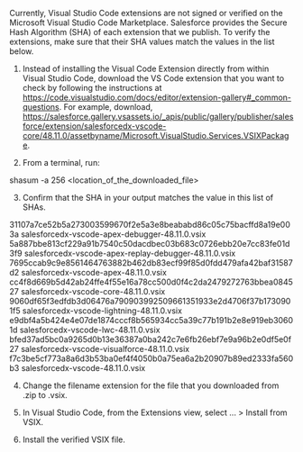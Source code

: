 Currently, Visual Studio Code extensions are not signed or verified on the
Microsoft Visual Studio Code Marketplace. Salesforce provides the Secure Hash
Algorithm (SHA) of each extension that we publish. To verify the extensions,
make sure that their SHA values match the values in the list below.

1. Instead of installing the Visual Code Extension directly from within Visual
   Studio Code, download the VS Code extension that you want to check by
   following the instructions at
   https://code.visualstudio.com/docs/editor/extension-gallery#_common-questions.
   For example, download,
   https://salesforce.gallery.vsassets.io/_apis/public/gallery/publisher/salesforce/extension/salesforcedx-vscode-core/48.11.0/assetbyname/Microsoft.VisualStudio.Services.VSIXPackage.

2. From a terminal, run:

shasum -a 256 <location_of_the_downloaded_file>

3. Confirm that the SHA in your output matches the value in this list of SHAs.

31107a7ce52b5a273003599670f2e5a3e8beababd86c05c75bacffd8a19e003a  salesforcedx-vscode-apex-debugger-48.11.0.vsix
5a887bbe813cf229a91b7540c50dacdbec03b683c0726ebb20e7cc83fe01d3f9  salesforcedx-vscode-apex-replay-debugger-48.11.0.vsix
7695ccab9c9e8561464763882b462db83ecf99f85d0fdd479afa42baf31587d2  salesforcedx-vscode-apex-48.11.0.vsix
cc4f8d669b5d42ab24ffe4f55e16a78cc500d0f4c2da2479272763bbea084527  salesforcedx-vscode-core-48.11.0.vsix
9060df65f3edfdb3d06476a790903992509661351933e2d4706f37b1730901f5  salesforcedx-vscode-lightning-48.11.0.vsix
e9dbf4a5b424e4e07de1874cccf8b565934cc5a39c77b191b2e8e919eb30601d  salesforcedx-vscode-lwc-48.11.0.vsix
bfed37ad5bc0a9265d0b13e36387a0ba242c7e6fb26ebf7e9a96b2e0df5e0f27  salesforcedx-vscode-visualforce-48.11.0.vsix
f7c3be5cf773a8a6d3b53ba0ef4f4050b0a75ea6a2b20907b89ed2333fa560b3  salesforcedx-vscode-48.11.0.vsix


4. Change the filename extension for the file that you downloaded from .zip to
.vsix.

5. In Visual Studio Code, from the Extensions view, select ... > Install from
VSIX.

6. Install the verified VSIX file.

